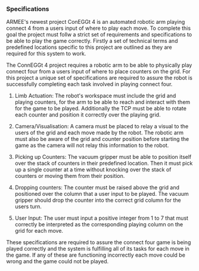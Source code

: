 ### Specifications 

ARMEE's newest project ConEGGt 4 is an automated robotic arm playing connect 4 from a users input of where to play each move. To complete this goal the project must follw a strict set of requirements and specifications to be able to play the game correctly. Firstly a set of technical terms and predefined locations specific to this project are outlined as they are required for this system to work. 

The ConnEGGt 4 project requires a robotic arm to be able to physically play connect four from a users input of where to place counters on the grid. For this project a unique set of specifications are required to assure the robot is successfully completing each task involved in playing connect four.

1. Limb Actuation:
The robot's workspace must include the grid and playing counters, for the arm to be able to reach and interact with them for the game to be played. Additionally the TCP must be able to rotate each counter and position it correctly over the playing grid.

2. Camera/Visualisation: 
A camera must be placed to relay a visual to the users of the grid and each move made by the robot. The robotic arm must also be aware of the grid and counter position before starting the game as the camera will not relay this information to the robot.

3. Picking up Counters:
The vacuum gripper must be able to position itself over the stack of counters in their predefined location. Then it must pick up a single counter at a time without knocking over the stack of counters or moving them from their position. 

4. Dropping counters: 
The counter must be raised above the grid and positioned over the column that a user input to be played. The vacuum gripper should drop the counter into the correct grid column for the users turn.

5. User Input:
 The user must input a positive integer from 1 to 7  that must correctly be interpreted as the corresponding playing column on the grid for each move.


 These specifications are required to assure the connect four game is being played correctly and the system is fulfilling all of its tasks for each move in the game. If any of these are functioning incorrectly each move could be wrong and the game could not be played.